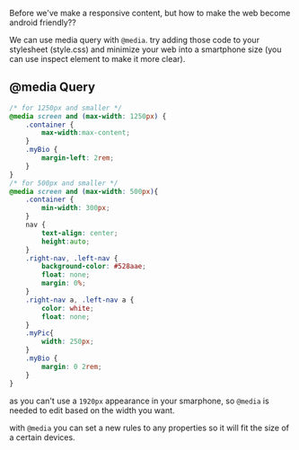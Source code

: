 Before we've make a responsive content, but how to make the web become android friendly??

We can use media query with `@media`. try adding those code to your stylesheet (style.css) and minimize your web into a smartphone size (you can use inspect element to make it more clear).

## @media Query
```css
/* for 1250px and smaller */
@media screen and (max-width: 1250px) {
    .container {
        max-width:max-content;
    }
    .myBio {
        margin-left: 2rem;
    }
}
/* for 500px and smaller */
@media screen and (max-width: 500px){
    .container {
        min-width: 300px;
    }
    nav {
        text-align: center;
        height:auto;
    }                
    .right-nav, .left-nav {
        background-color: #528aae;
        float: none;
        margin: 0%;
    }
    .right-nav a, .left-nav a {
        color: white;
        float: none;
    }
    .myPic{
        width: 250px;
    }
    .myBio {
        margin: 0 2rem;
    }
}
```

as you can't use a `1920px` appearance in your smarphone, so `@media` is needed to edit based on the width you want.

with `@media` you can set a new rules to any properties so it will fit the size of a certain devices.
